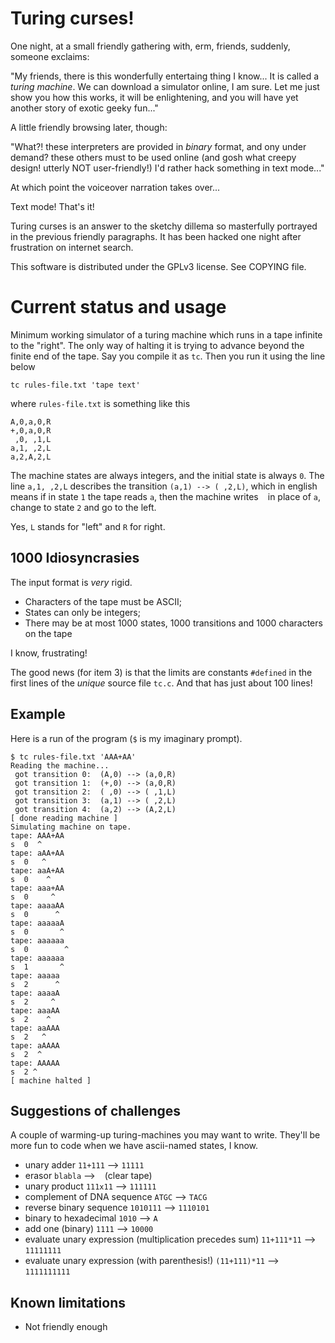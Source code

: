 Turing curses!
==============

One night, at a small friendly gathering with, erm, friends, suddenly, 
someone exclaims:

"My friends, there is this wonderfully entertaing thing I know...  It is
called a *turing machine*. We can download a simulator  online, I am
sure. Let me just show you how this works, it will be enlightening, and you
will have yet another story of exotic geeky fun..."

A little friendly browsing later, though:

"What?! these interpreters are provided in _binary_ format, and ony under
demand? these others must to be used online (and gosh what creepy design!
utterly NOT user-friendly!) 
I'd rather hack something in text mode..."

At which point the voiceover narration takes over...

Text mode! That's it!

Turing curses is an answer to the sketchy dillema so masterfully portrayed
in the previous friendly paragraphs.
It has been hacked one night after frustration on internet search.

This software is distributed under the GPLv3 license. See COPYING file.

# Current status and usage

Minimum working simulator of a turing machine which runs in a tape infinite
to the "right". The only way of halting it is trying to advance beyond the
finite end of the tape. Say you compile it as `tc`. Then you run it using
the line below

    tc rules-file.txt 'tape text'
    
where `rules-file.txt` is something like this

    A,0,a,0,R
    +,0,a,0,R
     ,0, ,1,L
    a,1, ,2,L
    a,2,A,2,L

The machine states are always integers, and the initial state is always
`0`.  The line `a,1, ,2,L` describes the transition `(a,1) --> ( ,2,L)`,
which in english means if in state `1` the tape reads `a`, then the machine
writes ` ` in place of `a`, change to state `2` and go to the left.

Yes, `L` stands for "left" and `R` for right.

## 1000 Idiosyncrasies

The input format is *very* rigid. 

- Characters of the tape must be ASCII;
- States can only be integers;
- There may be at most 1000 states, 1000 transitions and 1000 characters on the tape

I know, frustrating!

The good news (for item 3) is that the limits are constants `#defined`
in the first lines of the _unique_ source file `tc.c`. And that has
just about 100 lines!

## Example

Here is a run of the program (`$` is my imaginary prompt).

    $ tc rules-file.txt 'AAA+AA'
    Reading the machine...
     got transition 0:  (A,0) --> (a,0,R)
     got transition 1:  (+,0) --> (a,0,R)
     got transition 2:  ( ,0) --> ( ,1,L)
     got transition 3:  (a,1) --> ( ,2,L)
     got transition 4:  (a,2) --> (A,2,L)
    [ done reading machine ]
    Simulating machine on tape.
    tape: AAA+AA
    s  0  ^
    tape: aAA+AA
    s  0   ^
    tape: aaA+AA
    s  0    ^
    tape: aaa+AA
    s  0     ^
    tape: aaaaAA
    s  0      ^
    tape: aaaaaA
    s  0       ^
    tape: aaaaaa
    s  0        ^
    tape: aaaaaa
    s  1       ^
    tape: aaaaa
    s  2      ^
    tape: aaaaA
    s  2     ^
    tape: aaaAA
    s  2    ^
    tape: aaAAA
    s  2   ^
    tape: aAAAA
    s  2  ^
    tape: AAAAA
    s  2 ^
    [ machine halted ]

## Suggestions of challenges

A couple of warming-up turing-machines you may want to write.
They'll be more fun to code when we have ascii-named states, I know.

- unary adder `11+111` --> `11111`
- erasor `blabla` -->  ` ` (clear tape)
- unary product `111x11` --> `111111`
- complement of DNA sequence `ATGC` --> `TACG`
- reverse binary sequence `1010111` --> `1110101`
- binary to hexadecimal `1010` --> `A`
- add one (binary)  `1111` --> `10000`
- evaluate unary expression (multiplication precedes sum) `11+111*11` --> `11111111`
- evaluate unary expression (with parenthesis!) `(11+111)*11` --> `1111111111`

## Known limitations

- Not friendly enough

